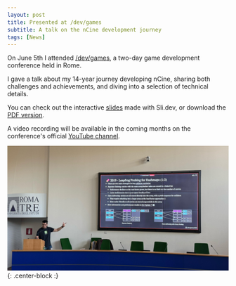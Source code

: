 ```yaml
---
layout: post
title: Presented at /dev/games
subtitle: A talk on the nCine development journey
tags: [News]
---
```


On June 5th I attended [/dev/games](https://devgames.org), a two-day game development conference held in Rome.

I gave a talk about my 14-year journey developing nCine, sharing both challenges and achievements, and diving into a selection of technical details.

You can check out the interactive [slides](https://encelo.github.io/nCine_14Years_Presentation/) made with Sli.dev, or download the [PDF version](https://encelo.github.io/nCine_14Years_Presentation/nCine_14Years.pdf).

A video recording will be available in the coming months on the conference's official [YouTube channel](https://www.youtube.com/@devgamesconf).

![Presenting at /dev/games 2025](/img/posts/DevGames2025.jpg "Presenting at /dev/games 2025"){: .center-block :}
